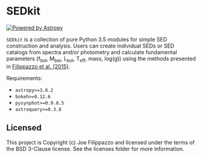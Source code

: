 # SEDkit

[![Powered by Astropy](http://img.shields.io/badge/powered%20by-AstroPy-orange.svg?style=flat)](http://www.astropy.org)

`SEDkit` is a collection of pure Python 3.5 modules for simple SED construction and analysis. Users can create individual SEDs or SED catalogs from spectra and/or photometry and calculate fundamental parameters (f<sub>bol</sub>, M<sub>bol</sub>, L<sub>bol</sub>, T<sub>eff</sub>, mass, log(g)) using the methods presented in [Filippazzo et al. (2015)](http://adsabs.harvard.edu/abs/2015ApJ...810..158F).

Requirements:
- `astropy>=3.0.2`
- `bokeh>=0.12.6`
- `pysynphot>=0.9.8.5`
- `astroquery>=0.3.8`


## Licensed

This project is Copyright (c) Joe Filippazzo and licensed under the terms of the BSD 3-Clause license. See the licenses folder for more information.
